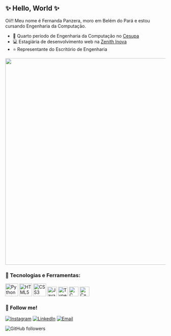 ## ✨ Hello, World ✨

Oii!! Meu nome é Fernanda Panzera, moro em Belém do Pará e estou cursando Engenharia da Computação.

- 📖 Quarto período de Engenharia da Computação no [Cesupa](https://www.cesupa.br)
- 💻 Estagiária de desenvolvimento web na [Zenith Inova](https://zenithinova.com.br)
- ⭐ Representante do Escritório de Engenharia 
<img src="https://images-wixmp-ed30a86b8c4ca887773594c2.wixmp.com/f/416cae9f-951f-45f3-a387-c541f78d4bf3/dds4n60-eb1055e7-a921-4772-ac2c-36c53bd19b8f.gif?token=eyJ0eXAiOiJKV1QiLCJhbGciOiJIUzI1NiJ9.eyJzdWIiOiJ1cm46YXBwOjdlMGQxODg5ODIyNjQzNzNhNWYwZDQxNWVhMGQyNmUwIiwiaXNzIjoidXJuOmFwcDo3ZTBkMTg4OTgyMjY0MzczYTVmMGQ0MTVlYTBkMjZlMCIsIm9iaiI6W1t7InBhdGgiOiJcL2ZcLzQxNmNhZTlmLTk1MWYtNDVmMy1hMzg3LWM1NDFmNzhkNGJmM1wvZGRzNG42MC1lYjEwNTVlNy1hOTIxLTQ3NzItYWMyYy0zNmM1M2JkMTliOGYuZ2lmIn1dXSwiYXVkIjpbInVybjpzZXJ2aWNlOmZpbGUuZG93bmxvYWQiXX0.eqIHIJ5btb2jrleG_Uvm4N9_Q0Iu6z6nJVlYSNiWQ-E" width="650" height="auto" />

### 📱 Tecnologias e Ferramentas: 
<span>
<img width="40px" src="https://cdn.jsdelivr.net/gh/devicons/devicon/icons/python/python-original.svg" title="Python"/>
<img width="40px" src="https://cdn.jsdelivr.net/gh/devicons/devicon/icons/html5/html5-original-wordmark.svg" title="HTML5"/>
<img width="40px" src="https://cdn.jsdelivr.net/gh/devicons/devicon/icons/css3/css3-original-wordmark.svg" title="CSS3"/>
<img width="30px" src="https://cdn.jsdelivr.net/gh/devicons/devicon/icons/javascript/javascript-original.svg" title="JavaScript"/>
<img width="30px" src="https://cdn.jsdelivr.net/gh/devicons/devicon/icons/typescript/typescript-original.svg" title="TypeScript"/>
<img width="30px" src="https://cdn.jsdelivr.net/gh/devicons/devicon/icons/c/c-original.svg" title="C"/>
<img width="30px" src="https://cdn.jsdelivr.net/gh/devicons/devicon/icons/cplusplus/cplusplus-original.svg" title="C++"/>
<span/>

### 💖 Follow me!

[![Instagram](https://img.shields.io/badge/-Instagram-E4405F?style=flat-square&logo=instagram&logoColor=white&color=FF1493)](https://www.instagram.com/nanda_panzera/)
[![LinkedIn](https://img.shields.io/badge/-LinkedIn-0077B5?style=flat-square&logo=linkedin&logoColor=white&color=FF69B4)](https://www.linkedin.com/in/fernandapanzera/)
[![Email](https://img.shields.io/badge/-Email-D14836?style=flat-square&logo=gmail&logoColor=white&color=C71585)](mailto:fernandapanzera25@gmail.com)

![GitHub followers](https://img.shields.io/github/followers/nandapanzera?label=Follow&style=social)

